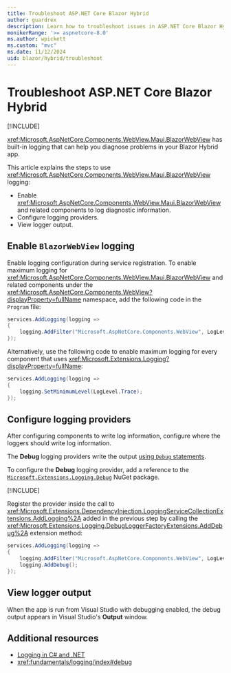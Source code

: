```yaml
---
title: Troubleshoot ASP.NET Core Blazor Hybrid
author: guardrex
description: Learn how to troubleshoot issues in ASP.NET Core Blazor Hybrid with BlazorWebView logging.
monikerRange: '>= aspnetcore-8.0'
ms.author: wpickett
ms.custom: "mvc"
ms.date: 11/12/2024
uid: blazor/hybrid/troubleshoot
---
```

# Troubleshoot ASP.NET Core Blazor Hybrid

[!INCLUDE[](~/includes/not-latest-version-without-not-supported-content.md)]

<xref:Microsoft.AspNetCore.Components.WebView.Maui.BlazorWebView> has built-in logging that can help you diagnose problems in your Blazor Hybrid app.

This article explains the steps to use <xref:Microsoft.AspNetCore.Components.WebView.Maui.BlazorWebView> logging:

* Enable <xref:Microsoft.AspNetCore.Components.WebView.Maui.BlazorWebView> and related components to log diagnostic information.
* Configure logging providers.
* View logger output.

## Enable `BlazorWebView` logging

Enable logging configuration during service registration. To enable maximum logging for <xref:Microsoft.AspNetCore.Components.WebView.Maui.BlazorWebView> and related components under the <xref:Microsoft.AspNetCore.Components.WebView?displayProperty=fullName> namespace, add the following code in the `Program` file:

```csharp
services.AddLogging(logging =>
{
    logging.AddFilter("Microsoft.AspNetCore.Components.WebView", LogLevel.Trace);
});
```

Alternatively, use the following code to enable maximum logging for every component that uses <xref:Microsoft.Extensions.Logging?displayProperty=fullName>:

```csharp
services.AddLogging(logging =>
{
    logging.SetMinimumLevel(LogLevel.Trace);
});
```

## Configure logging providers

After configuring components to write log information, configure where the loggers should write log information.

The **Debug** logging providers write the output [using `Debug` statements](xref:fundamentals/logging/index#debug).

To configure the **Debug** logging provider, add a reference to the [`Microsoft.Extensions.Logging.Debug`](https://www.nuget.org/packages/Microsoft.Extensions.Logging.Debug) NuGet package.

[!INCLUDE[](~/includes/package-reference.md)]

Register the provider inside the call to <xref:Microsoft.Extensions.DependencyInjection.LoggingServiceCollectionExtensions.AddLogging%2A> added in the previous step by calling the <xref:Microsoft.Extensions.Logging.DebugLoggerFactoryExtensions.AddDebug%2A> extension method:

```csharp
services.AddLogging(logging =>
{
    logging.AddFilter("Microsoft.AspNetCore.Components.WebView", LogLevel.Trace);
    logging.AddDebug();
});
```

## View logger output

When the app is run from Visual Studio with debugging enabled, the debug output appears in Visual Studio's **Output** window.

## Additional resources

* [Logging in C# and .NET](/dotnet/core/extensions/logging)
* <xref:fundamentals/logging/index#debug>
